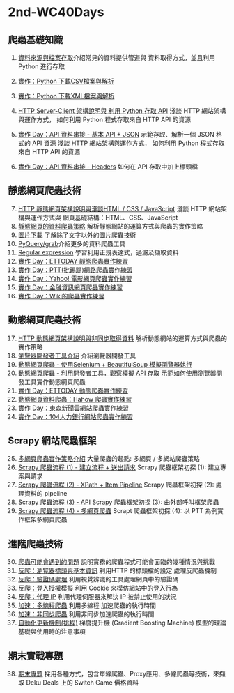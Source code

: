 # 2nd-WC40Days

## 爬蟲基礎知識
1. [資料來源與檔案存取](https://github.com/willhwh/WC40Days/blob/master/Day001_HW.ipynb)介紹常見的資料提供管道與 資料取得方式，並且利用 Python 進行存取
1. [實作：Python 下載CSV檔案與解析](https://github.com/willhwh/WC40Days/blob/master/Day002_HW.ipynb)

1. [實作：Python 下載XML檔案與解析](https://github.com/willhwh/WC40Days/blob/master/Day003_HW.ipynb)

1. [HTTP Server-Client 架構說明與 利用 Python 存取 API](https://github.com/willhwh/WC40Days/blob/master/Day004_HW.ipynb)
淺談 HTTP 網站架構與運作方式， 如何利用 Python 程式存取來自 HTTP API 的資源
1. [實作 Day：API 資料串接 - 基本 API + JSON](https://github.com/willhwh/WC40Days/blob/master/Day005_HW.ipynb)
示範存取、解析一個 JSON 格式的 API 資源
淺談 HTTP 網站架構與運作方式， 如何利用 Python 程式存取來自 HTTP API 的資源
1. [實作 Day：API 資料串接 - Headers](https://github.com/willhwh/WC40Days/blob/master/Day006_HW.ipynbb)
如何在 API 存取中加上標頭檔

## 靜態網頁爬蟲技術
7. [HTTP 靜態網頁架構說明與淺談HTML / CSS / JavaScript](https://github.com/willhwh/WC40Days/blob/master/Day007_HW.ipynb)
淺談 HTTP 網站架構與運作方式與 網頁基礎結構：HTML、CSS、JavaScript
7. [靜態網頁的資料爬蟲策略](https://github.com/willhwh/WC40Days/blob/master/Day008_HW.ipynb)
解析靜態網站的運算方式與爬蟲的實作策略
7. [圖片下載](https://github.com/willhwh/WC40Days/blob/master/Day009_HW.ipynb)
了解除了文字以外的圖片爬蟲技術
7. [PyQuery/grab](https://github.com/willhwh/WC40Days/blob/master/Day010_HW.ipynb)介紹更多的資料爬蟲工具
7. [Regular expression](https://github.com/willhwh/WC40Days/blob/master/Day011_Regular_Expression_HW.ipynb)
學習利用正規表達式，過濾及擷取資料
7. [實作 Day：ETTODAY 靜態爬蟲實作練習](https://github.com/willhwh/WC40Days/blob/master/Day012_HW.ipynb)
7. [實作 Day：PTT(批踢踢)網路爬蟲實作練習](https://github.com/willhwh/WC40Days/blob/master/Day013_HW.ipynb)
7. [實作 Day：Yahoo! 電影網頁爬蟲實作練習](https://github.com/willhwh/WC40Days/blob/master/Day014_Yahoo_Movie_HW.ipynb)
7. [實作 Day：金融資訊網頁爬蟲實作練習](https://github.com/willhwh/WC40Days/blob/master/Day015_Taiwan_Bank_HW.ipynb)
7. [實作 Day：Wiki的爬蟲實作練習](hhttps://github.com/willhwh/WC40Days/blob/master/Day016_Wikipedia_HW.ipynb)

## 動態網頁爬蟲技術
17. [HTTP 動態網頁架構說明與非同步取得資料](https://github.com/willhwh/WC40Days/blob/master/Day017_HW.ipynb)
解析動態網站的運算方式與爬蟲的實作策略
17. [瀏覽器開發者工具介紹](https://github.com/willhwh/WC40Days/blob/master/Day018_HW.ipynb)
介紹瀏覽器開發工具
17. [動態網頁爬蟲 - 使用Selenium + BeautifulSoup 模擬瀏覽器執行](https://github.com/willhwh/WC40Days/blob/master/Day019_HW.ipynb)
17. [動態網頁爬蟲 - 利用開發者工具，觀察模擬 API 存取](https://github.com/willhwh/WC40Days/blob/master/Day020_HW.ipynb)
示範如何使用瀏覽器開發工具實作動態網頁爬蟲
17. [實作 Day：ETTODAY 動態爬蟲實作練習](hhttps://github.com/willhwh/WC40Days/blob/master/Day021_HW.ipynb)
17. [動態網頁資料爬蟲：Hahow 爬蟲實作練習](https://github.com/willhwh/WC40Days/blob/master/Day022_HW.ipynb)
17. [實作 Day：東森新聞雲網站爬蟲實作練習](https://github.com/willhwh/WC40Days/blob/master/Day023_ETtoday_News_HW.ipynb)
17. [實作 Day：104人力銀行網站爬蟲實作練習](https://github.com/willhwh/WC40Days/blob/master/Day024_104HR_HW.ipynb)



## Scrapy 網站爬蟲框架
25. [多網頁爬蟲實作策略介紹](https://github.com/willhwh/WC40Days/blob/master/Day025_MultiPage_Sample.ipynb)
大量爬蟲的起點: 多網頁 / 多網站爬蟲策略
25. [Scrapy 爬蟲流程 (1) - 建立流程 + 送出請求](https://github.com/willhwh/WC40Days/blob/master/Day026_PTTCrawler.py)
Scrapy 爬蟲框架初探 (1): 建立專案與請求
25. [Scrapy 爬蟲流程 (2) - XPath + Item Pipeline]()
Scrapy 爬蟲框架初探 (2): 處理資料的 pipeline
25. [Scrapy 爬蟲流程 (3) - API](https://github.com/willhwh/WC40Days/blob/master/Day028_main.py)
Scrapy 爬蟲框架初探 (3): 由外部呼叫框架爬蟲
25. [Scrapy 爬蟲流程 (4) - 多網頁爬蟲](https://github.com/willhwh/WC40Days/blob/master/Day029_main.py)
Scrapt 爬蟲框架初探 (4): 以 PTT 為例實作框架多網頁爬蟲

## 進階爬蟲技術
30. [爬蟲可能會遇到的問題](https://github.com/willhwh/WC40Days/blob/master/Day030_main.py)
說明實務的爬蟲程式可能會面臨的幾種情況與挑戰
30. [反爬：瀏覽器標頭與基本資訊](https://github.com/willhwh/WC40Days/blob/master/Day031_main.py)
利用HTTP 的標頭檔的設定 處理反爬蟲機制
30. [反爬：驗證碼處理](https://github.com/willhwh/WC40Days/blob/master/Day032_main.py)
利用視覺辨識的工具處理網頁中的驗證碼
30. [反爬：登入授權模擬](https://github.com/willhwh/WC40Days/blob/master/Day033_main.py)
利用 Cookie 來模仿網站中的登入行為
30. [反爬：代理 IP](https://github.com/willhwh/WC40Days/blob/master/Day034_main.py)
利用代理伺服器來解決 IP 被禁止使用的狀況
30. [加速：多線程爬蟲](https://github.com/willhwh/WC40Days/blob/master/Day035_main.py)
利用多線程 加速爬蟲的執行時間
30. [加速：非同步爬蟲](https://github.com/willhwh/WC40Days/blob/master/Day036_main.py)
利用非同步加速爬蟲的執行時間
30. [自動化更新機制(排程)](https://github.com/willhwh/WC40Days/blob/master/Day037_main.py)
梯度提升機 (Gradient Boosting Machine) 模型的理論基礎與使用時的注意事項


## 期末實戰專題
38. [期末專題](https://github.com/willhwh/WC40Days/blob/master/Day40_Switch_Game_Price%20Crawler.ipynb)
採用各種方式，包含單線爬蟲、Proxy應用、多線爬蟲等技術，來擷取 Deku Deals 上的 Switch Game 價格資料


